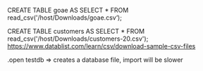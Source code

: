 CREATE TABLE goae AS SELECT * FROM read_csv('/host/Downloads/goae.csv‘);

CREATE TABLE customers AS SELECT * FROM read_csv('/host/Downloads/customers-20.csv');
https://www.datablist.com/learn/csv/download-sample-csv-files

.open testdb 
=> creates a database file, import will be slower
